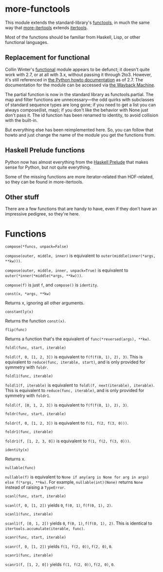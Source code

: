 more-functools
==============

This module extends the standard-library's [functools](http://docs.python.org/library/functools.html), in much the same way that [more-itertools](http://pypi.python.org/pypi/more-itertools) extends [itertools](http://docs.python.org/library/itertools.html).

Most of the functions should be familiar from Haskell, Lisp, or other functional languages.

Replacement for functional
--------------------------
Collin Winter's [functional](http://web.archive.org/web/20101115214727/http://oakwinter.com/code/functional/documentation/index.html) module appears to be defunct; it doesn't quite work with 2.7, or at all with 3.x, without passing it through 2to3. However, it's still referenced in [the Python howto documentation](http://docs.python.org/release/2/howto/functional.html#the-functional-module) as of 2.7. The documentation for the module can be accessed via [the Wayback Machine](http://web.archive.org/web/20101115214727/http://oakwinter.com/code/functional/documentation/index.html).

The partial function is now in the standard library as functools.partial. The map and filter functions are unnecessary—the odd quirks with subclasses of standard sequence types are long gone; if you need to get a list you can always compose(list, map); if you don't like the behavior with None just don't pass it.  The id function has been renamed to identity, to avoid collision with the built-in.

But everything else has been reimplemented here. So, you can follow that howto and just change the name of the module you get the functions from.

Haskell Prelude functions
-------------------------
Python now has almost everything from the [Haskell Prelude](http://zvon.org/comp/r/ref-Haskell.html#Functions~Prelude) that makes sense for Python, but not quite everything.

Some of the missing functions are more iterator-related than HOF-related, so they can be found in more-itertools.

Other stuff
-----------
There are a few functions that are handy to have, even if they don't have an
impressive pedigree, so they're here.

Functions
=========

    compose(*funcs, unpack=False)

`compose(outer, middle, inner)` is equivalent to 
`outer(middle(inner(*args, **kw)))`.

`compose(outer, middle, inner, unpack=True)` is equivalent to `outer(*inner(*middle(*args, **kw)))`.

`compose(f)` is just `f`, and `compose()` is `identity`.
    
    const(x, *args, **kw)

Returns x, ignoring all other arguments.

    constantly(x)

Returns the function `const(x)`.

    flip(func)
    
Returns a function that's the equivalent of `func(*reversed(args), **kw)`.
    
    foldl(func, start, iterable)
    
`foldl(f, 0, [1, 2, 3])` is equivalent to `f(f(f(0, 1), 2), 3)`. This is equivalent to 
`reduce(func, iterable, start)`, and is only provided for symmetry with `foldr`.
    
    foldl1(func, iterable)

`foldl1(f, iterable)` is equivalent to `foldl(f, next(iterable), iterable)`. This is
equivalent to `reduce(func, iterable)`, and is only provided for symmetry with `foldr1`.

`foldl(f, [0, 1, 2, 3])` is equivalent to `f(f(f(0, 1), 2), 3)`.

    foldr(func, start, iterable)
    
`foldr(f, 0, [1, 2, 3])` is equivalent to `f(1, f(2, f(3, 0)))`.
    
    foldr1(func, iterable)

`foldr1(f, [1, 2, 3, 0])` is equivalent to `f(1, f(2, f(3, 0)))`.

    identity(x)

Returns x.

    nullable(func)

`nullable(f)` is equivalent to `None if any(arg is None for arg in args) else f(*args, **kw)`.
For example, `nullable(int)(None)` returns `None` instead of raising a `TypeError`.

    scanl(func, start, iterable)

`scanl(f, 0, [1, 2])` yields `0`, `f(0, 1)`, `f(f(0, 1), 2)`.

    scanl1(func, iterable)

`scanl1(f, [0, 1, 2])` yields `0`, `f(0, 1)`, `f(f(0, 1), 2)`. This is
identical to `itertools.accumulate(iterable, func)`.

    scanr(func, start, iterable)

`scanr(f, 0, [1, 2])` yields `f(1, f(2, 0))`, `f(2, 0)`, `0`.

    scanr1(func, iterable)

`scanr1(f, [1, 2, 0])` yields `f(1, f(2, 0))`, `f(2, 0)`, `0`.

